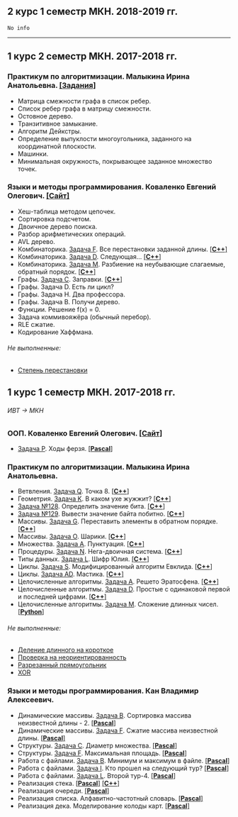 ## 2 курс 1 семестр МКН. 2018-2019 гг.
    No info
---
## 1 курс 2 семестр МКН. 2017-2018 гг.
### Практикум по алгоритмизации. Малыкина Ирина Анатольевна. [[Задания]](https://drive.google.com/open?id=18UbFNCUJ2Sc6g4-9_Bve2ceStadzEuvf)
* Матрица смежности графа в список ребер.
* Список ребер графа в матрицу смежности.
* Остовное дерево.
* Транзитивное замыкание.
* Алгоритм Дейкстры.
* Определение выпуклости многоугольника, заданного на координатной плоскости.
* Машинки.
* Минимальная окружность, покрывающее заданное множество точек.
### Языки и методы программирования. Коваленко Евгений Олегович. [[Сайт]](https://hackmd.io/s/B1zCbjLOz#)
* Хеш-таблица методом цепочек.
* Сортировка подсчетом.
* Двоичное дерево поиска.
* Разбор арифметических операций.
* AVL дерево.
* Комбинаторика. [Задача F](https://informatics.msk.ru/mod/statements/view3.php?id=211&chapterid=85#1). Все перестановки заданной длины. [[**C++**]](https://github.com/ivanovskii/UniversityTasks/blob/master/AllTasks/Combinatorics/GenerationPermutations.cpp)
* Комбинаторика. [Задача D](https://informatics.msk.ru/mod/statements/view3.php?id=264&chapterid=194#1). Следующая... [[**C++**]](https://github.com/ivanovskii/UniversityTasks/blob/master/AllTasks/Combinatorics/NextPermutation.cpp)
* Комбинаторика. [Задача M](https://informatics.msk.ru/mod/statements/view3.php?id=211&chapterid=92#1). Разбиение на неубывающие слагаемые, обратный порядок. [[**C++**]](https://github.com/ivanovskii/UniversityTasks/blob/master/AllTasks/Combinatorics/DecompositionIntoTerms.cpp)
* Графы. [Задача C](https://informatics.msk.ru/mod/statements/view3.php?id=193&chapterid=7#1). Заправки. [[**C++**]](https://github.com/ivanovskii/UniversityTasks/blob/master/AllTasks/Graph/GasStation.cpp)
* Графы. Задача D. Есть ли цикл?
* Графы. Задача H. Два профессора.
* Графы. Задача B. Получи дерево.
* Функции. Решение f(x) = 0.
* Задача коммивояжёра (обычный перебор).
* RLE сжатие.
* Кодирование Хаффмана. 
###### Не выполненные:
* [Степень перестановки](https://informatics.msk.ru/mod/statements/view3.php?id=265&chapterid=196#1)
## 1 курс 1 семестр МКН. 2017-2018 гг. 
###### _ИВТ -> МКН_
### ООП. Коваленко Евгений Олегович. [[Сайт]](https://hackmd.io/s/ByuCAi-pW#)
* [Задача P](https://informatics.mccme.ru/mod/statements/view3.php?id=5765&chapterid=111377). Ходы ферзя. [[**Pascal**]](https://github.com/ivanovskii/UniversityTasks/blob/master/AllTasks/SimpleTasks/Chess.pas)
### Практикум по алгоритмизации. Малыкина Ирина Анатольевна.
* Ветвления. [Задача Q](https://informatics.msk.ru/mod/statements/view3.php?id=11144&chapterid=112172#1). Точка 8. [[**C++**]](https://github.com/ivanovskii/UniversityTasks/blob/master/AllTasks/SimpleTasks/Point8.cpp)
* Геометрия. [Задача K](https://informatics.msk.ru/mod/statements/view3.php?id=9308&chapterid=1353#1). В каком ухе жужжит? [[**C++**]](https://github.com/ivanovskii/UniversityTasks/blob/master/AllTasks/SimpleTasks/Humming.cpp)
* [Задача №128](http://informatics.mccme.ru/mod/statements/view3.php?chapterid=128). Определить значение бита. [[**C++**]](https://github.com/ivanovskii/UniversityTasks/blob/master/AllTasks/SimpleTasks/BitValue.cpp)
* [Задача №129](http://informatics.mccme.ru/mod/statements/view3.php?chapterid=129). Вывести значение байта побитно. [[**C++**]](https://github.com/ivanovskii/UniversityTasks/blob/master/AllTasks/SimpleTasks/ByteValBitByBit.cpp)
* Массивы. [Задача G](https://informatics.msk.ru/mod/statements/view3.php?id=208&chapterid=69#1). Переставить элементы в обратном порядке. [[**C++**]](https://github.com/ivanovskii/UniversityTasks/blob/master/AllTasks/SimpleTasks/ReverseArr.cpp)
* Массивы. [Задача O](http://informatics.mccme.ru/mod/statements/view3.php?id=208&chapterid=1461). Шарики. [[**C++**]](https://github.com/ivanovskii/UniversityTasks/blob/master/AllTasks/SimpleTasks/Balls.cpp)
* Множества. [Задача A](https://informatics.msk.ru/mod/statements/view3.php?id=11544&chapterid=112470#1). Пунктуация. [[**C++**]](https://github.com/ivanovskii/UniversityTasks/blob/master/AllTasks/SimpleTasks/Punctuation.cpp)
* Процедуры. [Задача N](https://informatics.msk.ru/mod/statements/view3.php?id=11146&chapterid=112187#1). Нега-двоичная система. [[**C++**]](https://github.com/ivanovskii/UniversityTasks/blob/master/AllTasks/SimpleTasks/BinarySystem.cpp)
* Типы данных. [Задача L](https://informatics.msk.ru/mod/statements/view3.php?id=248&chapterid=1415#1). Шифр Юлия. [[**C++**]](https://github.com/ivanovskii/UniversityTasks/blob/master/AllTasks/SimpleTasks/code_Jilia.cpp)
* Циклы. [Задача S](https://informatics.msk.ru/mod/statements/view3.php?id=11145&chapterid=112220#1). Модифицированный алгоритм Евклида. [[**C++**]](https://github.com/ivanovskii/UniversityTasks/blob/master/AllTasks/SimpleTasks/Eucid's_Algorithm.cpp)
* Циклы. [Задача AD](https://informatics.msk.ru/mod/statements/view3.php?id=11145&chapterid=112231#1). Мастика. [[**C++**]](https://github.com/ivanovskii/UniversityTasks/blob/master/AllTasks/SimpleTasks/Mastic.cpp)
* Целочисленные алгоритмы. [Задача A](https://informatics.msk.ru/mod/statements/view3.php?id=11528&chapterid=112450#1). Решето Эратосфена. [[**C++**]](https://github.com/ivanovskii/UniversityTasks/blob/master/AllTasks/SimpleTasks/EratosthenesSieve.cpp)
* Целочисленные алгоритмы. [Задача D](https://informatics.msk.ru/mod/statements/view3.php?id=11528&chapterid=112453). Простые с одинаковой первой и последней цифрами. [[**C++**]](https://github.com/ivanovskii/UniversityTasks/blob/master/AllTasks/SimpleTasks/SimpleNum%20(same%20f%20and%20l).cpp)
* Целочисленные алгоритмы. [Задача M](https://informatics.msk.ru/mod/statements/view3.php?id=11528&chapterid=112462). Сложение длинных чисел. [[**Python**]](https://github.com/ivanovskii/UniversityTasks/blob/master/AllTasks/SimpleTasks/SumOf2Num.py)
###### Не выполненные:
* [Деление длинного на короткое](https://informatics.msk.ru/mod/statements/view3.php?id=11528&chapterid=112465#1)
* [Проверка на неориентированность](https://informatics.mccme.ru/mod/statements/view.php?id=7868)
* [Разрезанный прямоугольник](https://informatics.msk.ru/mod/statements/view3.php?id=1157&chapterid=458#1)
* [XOR](https://informatics.msk.ru/mod/statements/view3.php?id=&chapterid=112792#1)
### Языки и методы программирования. Кан Владимир Алексеевич.
* Динамические массивы. [Задача B](http://informatics.mccme.ru/mod/statements/view3.php?id=11545&chapterid=112483). Сортировка массива неизвестной длины - 2. [[**Pascal**]](https://github.com/ivanovskii/UniversityTasks/blob/master/AllTasks/FundDataStruct/DynamicArrays/SortingOfDinArr.pas)
* Динамические массивы. [Задача F](http://informatics.mccme.ru/mod/statements/view3.php?id=11545&chapterid=112487). Сжатие массива неизвестной длины. [[**Pascal**]](https://github.com/ivanovskii/UniversityTasks/blob/master/AllTasks/FundDataStruct/DynamicArrays/DinArrCompact.pas)
* Структуры. [Задача C](http://informatics.mccme.ru/mod/statements/view3.php?id=279&chapterid=324). Диаметр множества. [[**Pascal**]](https://github.com/ivanovskii/UniversityTasks/blob/master/AllTasks/FundDataStruct/Structures/DiameterOfSet.pas)
* Структуры. [Задача F](https://informatics.msk.ru/mod/statements/view3.php?id=279&chapterid=327). Максимальная площадь. [[**Pascal**]](https://github.com/ivanovskii/UniversityTasks/blob/master/AllTasks/FundDataStruct/Structures/MaxArea.pas)
* Работа с файлами. [Задача B](https://informatics.msk.ru/mod/statements/view3.php?id=11405&chapterid=112392). Минимум и максимум в файле. [[**Pascal**]](https://github.com/ivanovskii/UniversityTasks/blob/master/AllTasks/FundDataStruct/Files/MinMaxInFile.pas)
* Работа с файлами. [Задача I](https://informatics.msk.ru/mod/statements/view3.php?id=11405&chhttp://informatics.mccme.ru/mod/statements/view3.php?id=11405&chapterid=112399apterid=112392). Кто прошел на следующий тур? [[**Pascal**]](https://github.com/ivanovskii/UniversityTasks/blob/master/AllTasks/FundDataStruct/Files/NextTour.pas)
* Работа с файлами. [Задача L](https://informatics.msk.ru/mod/statements/view3.php?id=11405&chapterid=112402). Второй тур-4. [[**Pascal**]](https://github.com/ivanovskii/UniversityTasks/blob/master/AllTasks/FundDataStruct/Files/NextTour4.pas)
* Реализация стека. [[**Pascal**]](https://github.com/ivanovskii/UniversityTasks/blob/master/AllTasks/StackQueueDeque/Stack.pas) [[**С++**]](https://github.com/ivanovskii/UniversityTasks/blob/master/AllTasks/StackQueueDeque/Stack.cpp)
* Реализация очереди. [[**Pascal**]](https://github.com/ivanovskii/UniversityTasks/blob/master/AllTasks/StackQueueDeque/Queue.pas)
* Реализация списка. Алфавитно-частотный словарь. [[**Pascal**]](https://github.com/ivanovskii/UniversityTasks/tree/master/AllTasks/Lists/AlphabeticFrequencyDictionary/)
* Реализация дека. Моделирование колоды карт. [[**Pascal**]](https://github.com/ivanovskii/UniversityTasks/blob/master/AllTasks/StackQueueDeque/Deque.pas)

